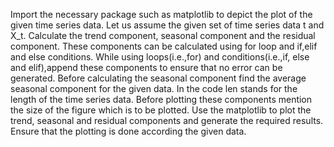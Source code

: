 Import the necessary package such as matplotlib to depict the plot of the given time series data.
Let us assume the given set of time series data t and X_t.
Calculate the trend component, seasonal component and the residual component.
These components can be calculated using for loop and if,elif and else conditions.
While using loops(i.e.,for) and conditions(i.e.,if, else and elif),append these components to ensure that no error can be generated.
Before calculating the seasonal component find the average seasonal component for the given data.
In the code len stands for the length of the time series data.
Before plotting these components mention the size of the figure which is to be plotted.
Use the matplotlib to plot the trend, seasonal and residual components and generate the required results.
Ensure that the plotting is done according the given data.
